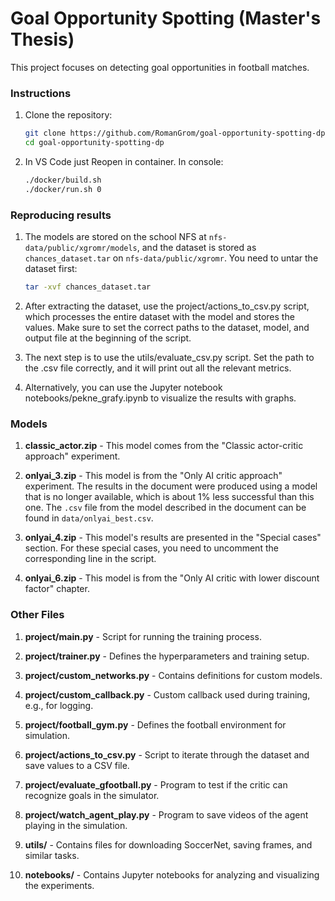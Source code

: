 # Goal Opportunity Spotting (Master's Thesis)

This project focuses on detecting goal opportunities in football matches.

### Instructions

1. Clone the repository:

   ```bash
   git clone https://github.com/RomanGrom/goal-opportunity-spotting-dp.git
   cd goal-opportunity-spotting-dp

2. In VS Code just Reopen in container. In console:

   ```bash
   ./docker/build.sh
   ./docker/run.sh 0


### Reproducing results

1. The models are stored on the school NFS at `nfs-data/public/xgromr/models`, and the dataset is stored as `chances_dataset.tar` on `nfs-data/public/xgromr`. You need to untar the dataset first:

   ```bash
   tar -xvf chances_dataset.tar

2. After extracting the dataset, use the project/actions_to_csv.py script, which processes the entire dataset with the model and stores the values. Make sure to set the correct paths to the dataset, model, and output file at the beginning of the script.

3. The next step is to use the utils/evaluate_csv.py script. Set the path to the .csv file correctly, and it will print out all the relevant metrics.

4. Alternatively, you can use the Jupyter notebook notebooks/pekne_grafy.ipynb to visualize the results with graphs.


### Models

1. **classic_actor.zip** - This model comes from the "Classic actor-critic approach" experiment.

2. **onlyai_3.zip** - This model is from the "Only AI critic approach" experiment. The results in the document were produced using a model that is no longer available, which is about 1% less successful than this one. The `.csv` file from the model described in the document can be found in `data/onlyai_best.csv`.

3. **onlyai_4.zip** - This model's results are presented in the "Special cases" section. For these special cases, you need to uncomment the corresponding line in the script.

4. **onlyai_6.zip** - This model is from the "Only AI critic with lower discount factor" chapter.


### Other Files

1. **project/main.py** - Script for running the training process.
2. **project/trainer.py** - Defines the hyperparameters and training setup.
3. **project/custom_networks.py** - Contains definitions for custom models.
4. **project/custom_callback.py** - Custom callback used during training, e.g., for logging.
5. **project/football_gym.py** - Defines the football environment for simulation.

6. **project/actions_to_csv.py** - Script to iterate through the dataset and save values to a CSV file.
7. **project/evaluate_gfootball.py** - Program to test if the critic can recognize goals in the simulator.
8. **project/watch_agent_play.py** - Program to save videos of the agent playing in the simulation.

9. **utils/** - Contains files for downloading SoccerNet, saving frames, and similar tasks.
10. **notebooks/** - Contains Jupyter notebooks for analyzing and visualizing the experiments.














